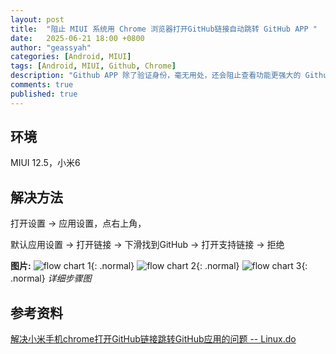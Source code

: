 ```yaml
---
layout: post
title:  "阻止 MIUI 系统用 Chrome 浏览器打开GitHub链接自动跳转 GitHub APP "
date:   2025-06-21 18:00 +0800
author: "geassyah"
categories: [Android, MIUI]
tags: [Android, MIUI, Github, Chrome]
description: "Github APP 除了验证身份，毫无用处，还会阻止查看功能更强大的 Github 网页页面，必须解决这个问题"
comments: true
published: true
---
```


## 环境

MIUI 12.5，小米6

## 解决方法

打开设置 -> 应用设置，点右上角， 

默认应用设置 -> 打开链接 -> 下滑找到GitHub -> 打开支持链接 -> 拒绝 

**图片:**
![flow chart 1](https://github.com/geassyah/geassyah.github.io/blob/main/img/步骤图1.png){: .normal}
![flow chart 2](https://github.com/geassyah/geassyah.github.io/blob/main/img/步骤图2.png){: .normal}
![flow chart 3](https://github.com/geassyah/geassyah.github.io/blob/main/img/步骤图3.png){: .normal}
*详细步骤图*

## 参考资料

[解决小米手机chrome打开GitHub链接跳转GitHub应用的问题 -- Linux.do](https://linux.do/t/topic/473297)



